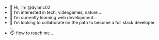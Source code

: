 - 👋 Hi, I’m @dylanc02
- 👀 I’m interested in tech, videogames, nature ...
- 🌱 I’m currently learning web development...
- 💞️ I’m looking to collaborate on the path to become a full stack developer ...
- 📫 How to reach me ...

<!---
dylanc02/dylanc02 is a ✨ special ✨ repository because its `README.md` (this file) appears on your GitHub profile.
You can click the Preview link to take a look at your changes.
--->
